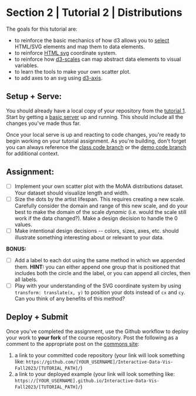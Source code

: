 # Section 2 | Tutorial 2 | Distributions

The goals for this tutorial are:

- to reinforce the basic mechanics of how d3 allows you to [select](https://github.com/d3/d3-selection) HTML/SVG elements and map them to data elements.
- to reinforce [HTML svg](https://developer.mozilla.org/en-US/docs/Web/SVG/Element/svg) coordinate system.
- to reinforce how [d3-scales](https://github.com/d3/d3-scale) can map abstract data elements to visual variables.
- to learn the tools to make your own scatter plot.
- to add axes to an svg using [d3-axis](https://github.com/d3/d3-axis).

## Setup + Serve:

You should already have a local copy of your repository from the [tutorial 1](../1_1_getting_started/README.md). Start by getting a [basic server](../1_1_getting_started/3_BASIC_SERVER.md) up and running. This should include all the changes you've made thus far.

Once your local serve is up and reacting to code changes, you're ready to begin working on your tutorial assignment.
As you're building, don't forget you can always reference the [class code branch](https://github.com/InteractiveDataVis/Interactive-Data-Vis-Fall2023/tree/class/) or the [demo code branch](https://github.com/InteractiveDataVis/Interactive-Data-Vis-Fall2023/tree/demo/) for additional context.

## Assignment:

- [ ] Implement your own scatter plot with the MoMA distributions dataset. Your dataset should visualize length and width.
- [ ] Size the dots by the artist lifespan. This requires creating a new scale. Carefully consider the domain and range of this new scale, and do your best to make the domain of the scale *dynamic* (i.e. would the scale still work if the data changed?). Make a design decision to handle the 0 values. 
- [ ] Make intentional design decisions -- colors, sizes, axes, etc. should illustrate something interesting about or relevant to your data.

**BONUS:**

- [ ] Add a label to each dot using the same method in which we appended them. **HINT:** you can either append one group that is positioned that includes both the circle and the label, or you can append all circles, then all labels.
- [ ] Play with your understanding of the SVG coordinate system by using `transform: translate(x, y)` to position your dots instead of `cx` and `cy`. Can you think of any benefits of this method?

## Deploy + Submit

Once you've completed the assignment, use the Github workflow to deploy your work to **your fork** of the course repository. Post the following as a comment to the appropriate post on the [commons site](https://data73200Fall2023.commons.gc.cuny.edu/):
1. a link to your committed code repository (your link will look something like: `https://github.com/[YOUR_USERNAME]/Interactive-Data-Vis-Fall2023/[TUTORIAL_PATH]/`)
2. a link to your deployed example (your link will look something like: `https://[YOUR_USERNAME].github.io/Interactive-Data-Vis-Fall2023/[TUTORIAL_PATH]/`)


